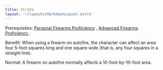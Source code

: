 ```yaml
---
title: Strafe
layout: '~/layouts/MarkdownLayout.astro'
---
```

Prerequisites: [ Personal Firearms Proficiency](/modern.d20.srd/feats/personal.firearms.proficiency) , [ Advanced Firearms Proficiency ](/modern.d20.srd/feats/advanced.firearms.proficiency) .

Benefit: When using a firearm on autofire, the character can affect an area
four 5-foot squares long and one square wide (that is, any four squares in a
straight line).

Normal: A firearm on autofire normally affects a 10-foot-by-10-foot area.

